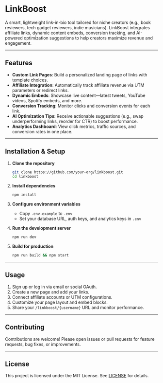 # LinkBoost

A smart, lightweight link-in-bio tool tailored for niche creators (e.g., book reviewers, tech gadget reviewers, indie musicians). LinkBoost integrates affiliate links, dynamic content embeds, conversion tracking, and AI-powered optimization suggestions to help creators maximize revenue and engagement.

---

## Features

- **Custom Link Pages**: Build a personalized landing page of links with template choices.
- **Affiliate Integration**: Automatically track affiliate revenue via UTM parameters or redirect links.
- **Dynamic Embeds**: Showcase live content—latest tweets, YouTube videos, Spotify embeds, and more.
- **Conversion Tracking**: Monitor clicks and conversion events for each link.
- **AI Optimization Tips**: Receive actionable suggestions (e.g., swap underperforming links, reorder for CTR) to boost performance.
- **Analytics Dashboard**: View click metrics, traffic sources, and conversion rates in one place.

---

## Installation & Setup

1. **Clone the repository**

   ```bash
   git clone https://github.com/your-org/linkboost.git
   cd linkboost
   ```

2. **Install dependencies**

   ```bash
   npm install
   ```

3. **Configure environment variables**

   - Copy `.env.example` to `.env`
   - Set your database URL, auth keys, and analytics keys in `.env`

4. **Run the development server**

   ```bash
   npm run dev
   ```

5. **Build for production**
   ```bash
   npm run build && npm start
   ```

---

## Usage

1. Sign up or log in via email or social OAuth.
2. Create a new page and add your links.
3. Connect affiliate accounts or UTM configurations.
4. Customize your page layout and embed blocks.
5. Share your `/linkboost/{username}` URL and monitor performance.

---

## Contributing

Contributions are welcome! Please open issues or pull requests for feature requests, bug fixes, or improvements.

---

## License

This project is licensed under the MIT License. See [LICENSE](./LICENSE) for details.
